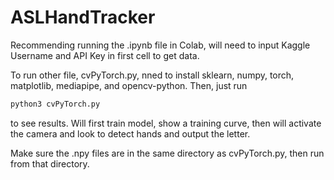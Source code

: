 # ASLHandTracker

Recommending running the .ipynb file in Colab, will need to input Kaggle Username and API Key in first cell to get data.

To run other file, cvPyTorch.py, nned to install sklearn, numpy, torch, matplotlib, mediapipe, and opencv-python. Then, just run 
```bash
python3 cvPyTorch.py
```
to see results. Will first train model, show a training curve, then will activate the camera and look to detect hands and output the letter.

Make sure the .npy files are in the same directory as cvPyTorch.py, then run from that directory.
